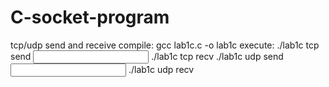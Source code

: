 # C-socket-program
  tcp/udp send and receive
compile:
  gcc lab1c.c -o lab1c
execute:
   ./lab1c tcp send <ip> <port> <input filename>
  ./lab1c tcp recv <ip> <port> <output filename>
  ./lab1c udp send <ip> <port> <input filename>
  ./lab1c udp recv <ip> <port> <output filename>

